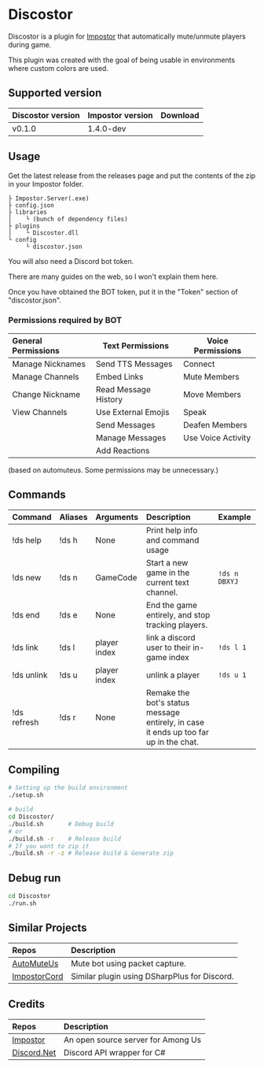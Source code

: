 # Discostor

Discostor is a plugin for [Impostor](https://github.com/Impostor/Impostor) that automatically
mute/unmute players during game.

This plugin was created with the goal of being usable in environments where custom colors are used.

## Supported version

  | Discostor version | Impostor version | Download |
  |:------------------|:-----------------|:--------:|
  | v0.1.0            | 1.4.0-dev        |          |


## Usage

  Get the latest release from the releases page and put the contents of the zip in your Impostor folder.

```
├ Impostor.Server(.exe)
├ config.json
├ libraries
│    └ (bunch of dependency files)
├ plugins
│    └ Discostor.dll
└ config
     └ discostor.json
```

You will also need a Discord bot token.

There are many guides on the web, so I won't explain them here.

Once you have obtained the BOT token, put it in the "Token" section of "discostor.json".

### Permissions required by BOT

  | General Permissions | Text Permissions     | Voice Permissions  |
  |:--------------------|----------------------|--------------------|
  | Manage Nicknames    | Send TTS Messages    | Connect            |
  | Manage Channels     | Embed Links          | Mute Members       |
  | Change Nickname     | Read Message History | Move Members       |
  | View Channels       | Use External Emojis  | Speak              |
  |                     | Send Messages        | Deafen Members     |
  |                     | Manage Messages      | Use Voice Activity |
  |                     | Add Reactions        |                    |

  (based on automuteus. Some permissions may be unnecessary.)

## Commands

 | Command     | Aliases | Arguments    | Description                                                                          | Example       |
 |:------------|:--------|--------------|:-------------------------------------------------------------------------------------|:--------------|
 | !ds help    | !ds h   | None         | Print help info and command usage                                                    |               |
 | !ds new     | !ds n   | GameCode     | Start a new game in the current text channel.                                        | `!ds n DBXYJ` |
 | !ds end     | !ds e   | None         | End the game entirely, and stop tracking players.                                    |               |
 | !ds link    | !ds l   | player index | link a discord user to their in-game index                                           | `!ds l 1`     |
 | !ds unlink  | !ds u   | player index | unlink a player                                                                      | `!ds u 1`     |
 | !ds refresh | !ds r   | None         | Remake the bot's status message entirely, in case it ends up too far up in the chat. |


## Compiling

```sh
# Setting up the build environment
./setup.sh

# build
cd Discostor/
./build.sh       # Debug build
# or
./build.sh -r    # Release build
# If you want to zip it
./build.sh -r -z # Release build & Generate zip
```

## Debug run

```sh
cd Discostor
./run.sh
```

## Similar Projects

  | Repos                                                    | Description                                  |
  |:---------------------------------------------------------|:---------------------------------------------| 
  | [AutoMuteUs](https://github.com/denverquane/automuteus)  | Mute bot using packet capture.               |
  | [ImpostorCord](https://github.com/tuxinal/impostorCord)  | Similar plugin using DSharpPlus for Discord. |


## Credits

  | Repos                                                     | Description                        |
  |:----------------------------------------------------------|:-----------------------------------|
  | [Impostor](https://github.com/Impostor/Impostor)          | An open source server for Among Us |
  | [Discord.Net](https://github.com/discord-net/Discord.Net) | Discord API wrapper for C#         |

